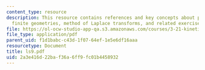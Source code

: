 ```yaml
---
content_type: resource
description: This resource contains references and key concepts about periodic or
  finite geometries, method of Laplace transforms, and related exercise.
file: https://ol-ocw-studio-app-qa.s3.amazonaws.com/courses/3-21-kinetic-processes-in-materials-spring-2006/2a3e416d22baf36a6ff9fc01b4458932_ls9.pdf
file_type: application/pdf
parent_uid: f1d1babc-c43d-1f07-64ef-1e5e6df16aaa
resourcetype: Document
title: ls9.pdf
uid: 2a3e416d-22ba-f36a-6ff9-fc01b4458932
---
```

